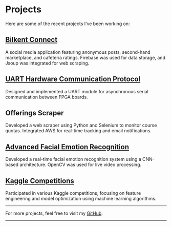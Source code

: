 # Projects

Here are some of the recent projects I’ve been working on:

## [Bilkent Connect](https://github.com/Gall-ardo/Bilkent-Connect)  
A social media application featuring anonymous posts, second-hand marketplace, and cafeteria ratings. Firebase was used for data storage, and Jsoup was integrated for web scraping.

## [UART Hardware Communication Protocol](https://github.com/Gall-ardo/UART-Design-SystemVerilog)  
Designed and implemented a UART module for asynchronous serial communication between FPGA boards.

## Offerings Scraper  
Developed a web scraper using Python and Selenium to monitor course quotas. Integrated AWS for real-time tracking and email notifications.

## [Advanced Facial Emotion Recognition](https://github.com/Gall-ardo/Facial_Emotion_Recognition)  
Developed a real-time facial emotion recognition system using a CNN-based architecture. OpenCV was used for live video processing.

## [Kaggle Competitions](https://github.com/Gall-ardo/KaggleProjects)  
Participated in various Kaggle competitions, focusing on feature engineering and model optimization using machine learning algorithms.

---

For more projects, feel free to visit my [GitHub](https://github.com/Gall-ardo).

---
